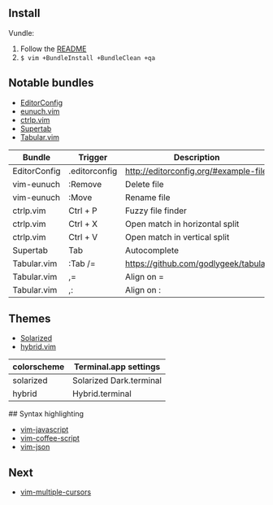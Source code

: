 ## Install

Vundle:

1. Follow the [README](https://github.com/gmarik/vundle)
2. `$ vim +BundleInstall +BundleClean +qa`

## Notable bundles 

* [EditorConfig](https://github.com/editorconfig/editorconfig-vim)
* [eunuch.vim](https://github.com/tpope/vim-eunuch)
* [ctrlp.vim](https://github.com/kien/ctrlp.vim)
* [Supertab](https://github.com/ervandew/supertab)
* [Tabular.vim](https://github.com/godlygeek/tabular)

Bundle       | Trigger       | Description
------------ | ------------- | -----------
EditorConfig | .editorconfig | http://editorconfig.org/#example-file
vim-eunuch   | :Remove       | Delete file
vim-eunuch   | :Move         | Rename file
ctrlp.vim    | Ctrl + P      | Fuzzy file finder
ctrlp.vim    | Ctrl + X      | Open match in horizontal split
ctrlp.vim    | Ctrl + V      | Open match in vertical split
Supertab     | Tab           | Autocomplete
Tabular.vim  | :Tab /=       | https://github.com/godlygeek/tabular
Tabular.vim  | ,=            | Align on =
Tabular.vim  | ,:            | Align on :

## Themes

* [Solarized](https://github.com/altercation/vim-colors-solarized)
* [hybrid.vim](https://github.com/w0ng/vim-hybrid)

colorscheme | Terminal.app settings
----------- | ---------------------
solarized   | Solarized Dark.terminal
hybrid      | Hybrid.terminal

## Syntax highlighting

* [vim-javascript](https://github.com/pangloss/vim-javascript)
* [vim-coffee-script](https://github.com/kchmck/vim-coffee-script)
* [vim-json](https://github.com/elzr/vim-json)

## Next

* [vim-multiple-cursors](https://github.com/terryma/vim-multiple-cursors)
